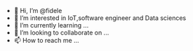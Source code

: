 - 👋 Hi, I’m @fidele 
- 👀 I’m interested in IoT,software engineer and Data sciences 
- 🌱 I’m currently learning ...
- 💞️ I’m looking to collaborate on ...
- 📫 How to reach me ...

<!---
fidotech/fidotech is a ✨ special ✨ repository because its `README.md` (this file) appears on your GitHub profile.
You can click the Preview link to take a look at your changes.
--->
